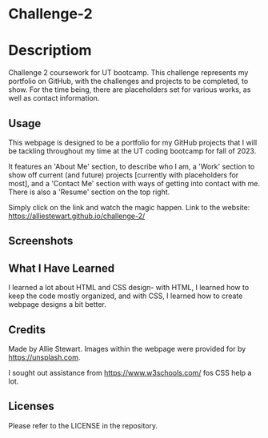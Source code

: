 # Challenge-2

# Descriptiom
Challenge 2 coursework for UT bootcamp. This challenge represents
my portfolio on GitHub, with the challenges and projects to be 
completed, to show. For the time being, there are placeholders
set for various works, as well as contact information.

## Usage
This webpage is designed to be a portfolio for my 
GitHub projects that I will be tackling throughout my
time at the UT coding bootcamp for fall of 2023.

It features an 'About Me' section, to describe who I am,
a 'Work' section to show off current (and future) projects
[currently with placeholders for most], and a 'Contact Me'
section with ways of getting into contact with me. There is 
also a 'Resume' section on the top right.

Simply click on the link and watch the magic happen.
Link to the website: https://alliestewart.github.io/challenge-2/

## Screenshots


## What I Have Learned
I learned a lot about HTML and CSS design- with HTML, I learned how to 
keep the code mostly organized, and with CSS, I learned how to create
webpage designs a bit better.

## Credits
Made by Allie Stewart. 
Images within the webpage were provided for by https://unsplash.com.

I sought out assistance from https://www.w3schools.com/ fos CSS help a lot.

## Licenses
Please refer to the LICENSE in the repository.
